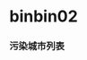 # binbin02
<!DOCTYPE html>
<html>
  <head>
    <meta charset="utf-8">
    <title>IFE JavaScript Task 01</title>
  </head>
<body>

  <h3>污染城市列表</h3>
  <ul id="aqi-list">
<!--   
    <li>第一名：福州（样例），10</li>
      <li>第二名：福州（样例），10</li> -->
  </ul>

<script type="text/javascript">

var aqiData = [
  ["西安", 100],
  ["北京", 90],
  ["上海", 50],
  ["福州", 10],
  ["广州", 50],
  ["成都", 90],

];

(function () {

  /*
  在注释下方编写代码
  遍历读取aqiData中各个城市的数据
  将空气质量指数大于60的城市显示到aqi-list的列表中
  */
  function compare(value1,value2){
    if (value1<value2) {
      return -1;
    } else if(value1>value2){
      return 1;
    }
    else return 0;
  }
var aqiresult = aqiData.filter(function(item){
  return (item[1] > 60);
});
aqiresult.sort(compare);
for (var i = 0; i < aqiresult.length; i++) {
  var li = document.createElement("li");
  document.getElementById("aqi-list").appendChild(li);
  li.innerHTML = aqiresult[i][0]+"为第"+ i +"名，空气污染指数为" + aqiresult[i][1];
}
})();

</script>
</body>
</html>
